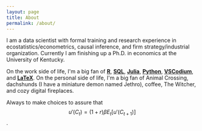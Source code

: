 ```yaml
---
layout: page
title: About
permalink: /about/
---
```


I am a data scientist with formal training and research experience in ecostatistics/econometrics, causal inference, and firm strategy/industrial organization. Currently I am finishing up a Ph.D. in economics at the University of Kentucky. 

On the work side of life, I'm a big fan of [**R**](https://www.r-project.org/), [**SQL**](https://en.wikipedia.org/wiki/SQL), [**Julia**](https://julialang.org/), [**Python**](https://www.python.org/), [**VSCodium**](https://github.com/VSCodium), and [**LaTeX**](https://www.latex-project.org//). On the personal side of life, I'm a big fan of Animal Crossing, dachshunds (I have a miniature demon named Jethro), coffee, The Witcher, and cozy digital fireplaces.

Always to make choices to assure that $$ u'(C_t) = (1+r)\beta E_t[u'(C_{t+1})] $$.
